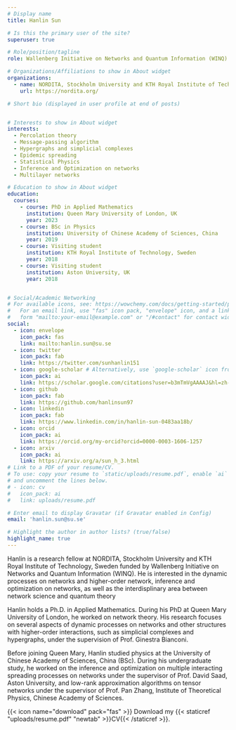 ```yaml
---
# Display name
title: Hanlin Sun

# Is this the primary user of the site?
superuser: true

# Role/position/tagline
role: Wallenberg Initiative on Networks and Quantum Information (WINQ) Research Fellow

# Organizations/Affiliations to show in About widget
organizations:
  - name: NORDITA, Stockholm University and KTH Royal Institute of Technologty
    url: https://nordita.org/

# Short bio (displayed in user profile at end of posts)


# Interests to show in About widget
interests:
  - Percolation theory
  - Message-passing algorithm
  - Hypergraphs and simplicial complexes
  - Epidemic spreading
  - Statistical Physics
  - Inference and Optimization on networks
  - Multilayer networks

# Education to show in About widget
education:
  courses:
    - course: PhD in Applied Mathematics
      institution: Queen Mary University of London, UK
      year: 2023
    - course: BSc in Physics
      institution: University of Chinese Academy of Sciences, China
      year: 2019
    - course: Visiting student
      institution: KTH Royal Institute of Technology, Sweden
      year: 2018
    - course: Visiting student
      institution: Aston University, UK
      year: 2018


# Social/Academic Networking
# For available icons, see: https://wowchemy.com/docs/getting-started/page-builder/#icons
#   For an email link, use "fas" icon pack, "envelope" icon, and a link in the
#   form "mailto:your-email@example.com" or "/#contact" for contact widget.
social:
  - icon: envelope
    icon_pack: fas
    link: mailto:hanlin.sun@su.se
  - icon: twitter
    icon_pack: fab
    link: https://twitter.com/sunhanlin151
  - icon: google-scholar # Alternatively, use `google-scholar` icon from `ai` icon pack
    icon_pack: ai
    link: https://scholar.google.com/citations?user=b3mTmVgAAAAJ&hl=zh-CN
  - icon: github
    icon_pack: fab
    link: https://github.com/hanlinsun97
  - icon: linkedin
    icon_pack: fab
    link: https://www.linkedin.com/in/hanlin-sun-0483aa18b/
  - icon: orcid
    icon_pack: ai
    link: https://orcid.org/my-orcid?orcid=0000-0003-1606-1257
  - icon: arxiv
    icon_pack: ai
    link: https://arxiv.org/a/sun_h_3.html
# Link to a PDF of your resume/CV.
# To use: copy your resume to `static/uploads/resume.pdf`, enable `ai` icons in `params.toml`,
# and uncomment the lines below.
# - icon: cv
#   icon_pack: ai
#   link: uploads/resume.pdf

# Enter email to display Gravatar (if Gravatar enabled in Config)
email: 'hanlin.sun@su.se'

# Highlight the author in author lists? (true/false)
highlight_name: true
---
```

Hanlin is a research fellow at NORDITA, Stockholm University and KTH Royal Institute of Technology, Sweden funded by Wallenberg Initiative on Networks and Quantum Information (WINQ). He is interested in the dynamic processes on networks and higher-order network, inference and optimization on networks, as well as the interdisplinary area between network science and quantum theory

Hanlin holds a Ph.D. in Applied Mathematics. During his PhD at Queen Mary University of London, he worked on network theory. His research focuses on several aspects of dynamic processes on networks and other structures with higher-order interactions, such as simplicial complexes and hypergraphs, under the supervision of Prof. Ginestra Bianconi. 

Before joining Queen Mary, Hanlin studied physics at the University of Chinese Academy of Sciences, China (BSc). During his undergraduate study, he worked on the inference and optimization on multiple interacting spreading processes on networks under the supervisor of Prof. David Saad, Aston University, and low-rank approximation algorithms on tensor networks under the supervisor of Prof. Pan Zhang, Institute of Theoretical Physics, Chinese Academy of Sciences.

{{< icon name="download" pack="fas" >}} Download my {{< staticref "uploads/resume.pdf" "newtab" >}}CV{{< /staticref >}}.
